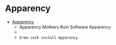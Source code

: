 # Apparency
- [Apparency](https://www.mothersruin.com/software/Apparency/)
  -  Apparency Mothers Ruin Software Apparency
  - 
  - `brew cask install Apparency`
